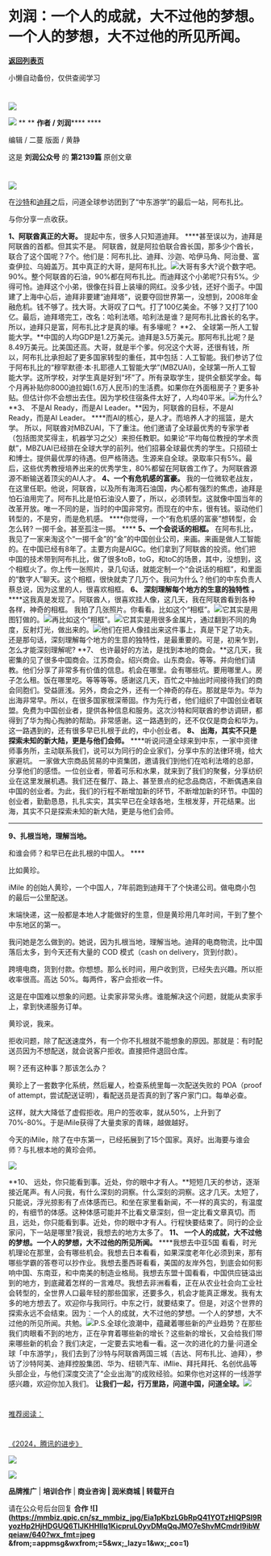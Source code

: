 # 刘润：一个人的成就，大不过他的梦想。一个人的梦想，大不过他的所见所闻。

[**返回列表页**](/gzh/刘润)

小懒自动备份，仅供查阅学习

#
![](https://mmbiz.qpic.cn/sz_mmbiz_jpg/Eia1pKbzLGbQ05rqf4tHyB6X44YvIRZf7ciayibtRy0rVSib8CQjW35A8ibcicFzDvdSceZ3wxRFa7icOhIMKPHicVnvEw/640?wx_fmt=jpeg&wxfrom;=5&wx;_lazy=1&wx;_co=1)  

![](https://mmbiz.qpic.cn/sz_mmbiz_gif/Eia1pKbzLGbQLsohVAicDcBH19nMkuMsUXpOfOcmPYEyb1OuaunZcYeOMaHYBsGxGq7Fkt4wqqy3iajrzEzPmOQDQ/640?wx_fmt=gif&from;=appmsg&wxfrom;=5&wx;_lazy=1&wx;_co=1)
** ** **作者 / 刘润****** ****

编辑 / 二蔓 版面 / 黄静

这是 **刘润公众号** 的 **第2139篇** 原创文章

  

#
![](https://mmbiz.qpic.cn/sz_mmbiz_png/Eia1pKbzLGbSlapxBwT1CibMicYTsQ9pxX9m4nayWFqqPxGCiaoeNSOwoKkfpYBsj5eXaIjjVEEatjYgBd8b08PFXw/640?wx_fmt=png&from;=appmsg&wxfrom;=5&wx;_lazy=1&wx;_co=1)

在[沙特](https://mp.weixin.qq.com/s?__biz=MjM5NjM5MjQ4MQ==&mid=2651728896&idx=1&sn=3c9facb788a41a2fbe7a61ae7c0cf08c&chksm=bd13774e8a64fe5871a7bd04e92b177619a36feb56c402148a90a41fdd1c4905a812812cd32e&token=612820097&lang=zh_CN&scene=21#wechat_redirect)和[迪拜](https://mp.weixin.qq.com/s?__biz=MjM5NjM5MjQ4MQ==&mid=2651729002&idx=1&sn=c3df524e21f0e91d6abab17a37297d0d&chksm=bd1377248a64fe32f1096d058eda27d6d9dd72f1488d37db0c2cf6304a14d085bde90f53cefe&token=612820097&lang=zh_CN&scene=21#wechat_redirect)之后，问道全球参访团到了“中东游学”的最后一站，阿布扎比。

与你分享一点收获。

 **1、阿联酋真正的大哥。** 提起中东，很多人只知道迪拜。 ****甚至误以为，迪拜是阿联酋的首都。但其实不是。
阿联酋，就是阿拉伯联合酋长国，那多少个酋长，联合了这个国呢？7个。他们是：阿布扎比、迪拜、沙迦、哈伊马角、阿治曼、富查伊拉、乌姆盖万。其中真正的大哥，是阿布扎比。![](https://mmbiz.qpic.cn/sz_mmbiz_jpg/Eia1pKbzLGbTO5VVpxlzB1IibLp5L9ZtiajpS0ML2NBcTgEX7pmsfY6PyB0f3OXGDSpfjowSvXPicGiaAC8C26OHzng/640?wx_fmt=jpeg&from;=appmsg)大哥有多大?说个数字吧。90%。整个阿联酋的石油，90%都在阿布扎比。而迪拜这个小弟呢?只有5%。少得可怜。迪拜这个小弟，很像在抖音上装壕的网红。没多少钱，还好个面子。中国建了上海中心后，迪拜非要建“迪拜塔”，说要夺回世界第一，没想到，2008年金融危机。钱不够了。找大哥。大哥叹了口气。打了100亿美金。不够？又打了100亿。最后，迪拜塔完工，改名：哈利法塔。哈利法是谁？是阿布扎比酋长的名字。所以，迪拜只是富，阿布扎比才是真的壕。有多壕呢？
**2、
全球第一所人工智能大学。**中国的人均GDP是1.2万美元。迪拜是3.5万美元。那阿布扎比呢？是8.49万美元。比美国还高。大哥，就是半个爹。何况这个大哥，还很有钱，所以，阿布扎比承担起了更多国家转型的重任，其中包括：人工智能。我们参访了位于阿布扎比的“穆罕默德·本·扎耶德人工智能大学”(MBZUAI)，全球第一所人工智能大学。这所学校，对学生真是好到“坏”了。所有录取学生，提供全额奖学金。每个月再补贴你8000迪拉姆(1.6万人民币)的生活费。如果你在外面租房子？更多补贴。但估计你不会想出去住。因为学校住宿条件太好了，人均40平米。![](https://mmbiz.qpic.cn/sz_mmbiz_jpg/Eia1pKbzLGbTO5VVpxlzB1IibLp5L9ZtiajODFtl3SADb9mdVpCBUNM6hLz8EHqg01ibt9VtZsM6zMPcD5C6c5LZNg/640?wx_fmt=jpeg&from;=appmsg)为什么?
**3、 不是AI Ready，而是AI Leader。**因为，阿联酋的目标，不是AI Ready，而是AI Leader。
****而AI的核心，是人才。而培养人才的摇篮，是大学。
所以，阿联酋对MBZUAI，下了重注。他们邀请了全球最优秀的专家学者（包括图灵奖得主，机器学习之父）来担任教职。如果论“平均每位教授的学术贡献”，MBZUAI已经排在全球大学的前列。他们招募全球最优秀的学生。只招硕士和博士。提供最优厚的待遇。但严格筛选。生源来自全球。录取率只有5%。最后，这些优秀教授培养出来的优秀学生，80%都留在阿联酋工作了。为阿联酋源源不断输送着顶尖的AI人才。
**4、一个有危机感的富豪。**
我的一位微软老战友，在这里任职。他说，阿联酋，以及所有海湾石油国，内心都有强烈的焦虑，迪拜是怕石油用完了。阿布扎比是怕石油没人要了，所以，必须转型。这就像中国当年的改革开放。唯一不同的是，当时的中国非常穷。而现在的中东，很有钱。驱动他们转型的，不是穷，而是危机感。
****你觉得，一个“有危机感的富豪”想转型，会怎么转? 一掷千金。甚至孤注一掷。 **** **5、一个会说话的相框。**
在阿布扎比，我见了一家来淘这个“一掷千金”的“金”的中国创业公司，来画。来画是做人工智能的。在中国已经有8年了。主要方向是AIGC。他们拿到了阿联酋的投资。他们把中国的技术带到阿布扎比，做了很多toB，toG，和toC的场景，其中，没想到，这个相框火了。你上传一张照片，录几句话，就能定制一个“会说话的相框”，和里面的“数字人”聊天。这个相框，很快就卖了几万个。我问为什么？他们的中东负责人蔡总说，因为这里的人，很喜欢相框。
**6、 **深刻理解每个地方的生意的独特性 。**** ****这我真是发现了。阿联酋人，很喜欢挂人像，这几天，我在阿联酋看到各种各样，神奇的相框。
我拍了几张照片。你看看。比如这个“相框”。![](https://mmbiz.qpic.cn/sz_mmbiz_jpg/Eia1pKbzLGbTO5VVpxlzB1IibLp5L9ZtiajEVfVxWpkRLNy8oerXrzb3J8M0BHCTj06cAeYab4ibkJq7T7dwa0BUfA/640?wx_fmt=jpeg&from;=appmsg)它其实是用图钉做的。![](https://mmbiz.qpic.cn/sz_mmbiz_jpg/Eia1pKbzLGbTO5VVpxlzB1IibLp5L9Ztiaj3SHyynyUTsDGictJcGZLDPEVFBPO48wOuqQicOssmgk6JicoicTOLt1KTg/640?wx_fmt=jpeg&from;=appmsg)再比如这个“相框”。![](https://mmbiz.qpic.cn/sz_mmbiz_jpg/Eia1pKbzLGbTO5VVpxlzB1IibLp5L9ZtiajwE1CaTUByVISKWHCVibeyKqqslmCcdxzTm7gFCiaOkaicMe1m0aVVW7Og/640?wx_fmt=jpeg&from;=appmsg)它其实是用很多金属片，通过翻到不同的角度，反射灯光，做出来的。![](https://mmbiz.qpic.cn/sz_mmbiz_jpg/Eia1pKbzLGbTO5VVpxlzB1IibLp5L9ZtiajyIuH2qMGPJTJyPZdoZ9Qkdw5gWWRViaofGKEWd52j1ZeCFB1ibFg5Z9Q/640?wx_fmt=jpeg&from;=appmsg)他们在把人像挂出来这件事上，真是下足了功夫。还是那句话，深刻理解每个地方的生意的独特性，是最重要的。可是，初来乍到，怎么才能深刻理解呢?
**7、
也许最好的方法，是找到本地的商会。**这几天，我密集的见了很多中国商会。江苏商会。绍兴商会。山东商会。等等。并向他们请教。他们分享了非常多有价值的信息。机会在哪里。会有哪些坑。要用哪里人。房子怎么租。饭在哪里吃。等等等等。感谢这几天，百忙之中抽出时间接待我们的商会同胞们。受益匪浅。另外，商会之外，还有一个神奇的存在。那就是华为。华为出海非常早。所以，在很多国家根深蒂固。作为先行者，他们组织了中国创业者联盟。免费为中国创业者，提供各种信息和服务。这次沙特和阿联酋的参访调研，都得到了华为掏心掏肺的帮助。非常感谢。这一路遇到的，还不仅仅是商会和华为。这一路遇到的，还有很多早已扎根于此的，中小创业者。
**8、 **出海，其实不只是探索未知的新大陆，更是与他们会师。****
****听说问道全球来到中东，一家中资律师事务所，主动联系我们，说可以为同行的企业家们，分享中东的法律环境，给大家避坑。
一家做大宗商品贸易的中资集团，邀请我们到他们在哈利法塔的总部，分享他们的感悟。一位创业者，带着可乐和水果，就来到了我们的聚餐，分享纺织业在这里发展机遇。我们还在餐厅、路上、甚至景点的纪念品商店，不断偶遇来自中国的创业者。为此，我们的行程不断增加新的环节，不断增加新的环节。中国的创业者，勤勤恳恳，扎扎实实，其实早已在全球各地，生根发芽，开花结果。出海，其实不只是探索未知的新大陆，更是与他们会师。
****

 **9、扎根当地，理解当地。**

和谁会师？和早已在此扎根的中国人。 ****

比如黄珍。

iMile 的创始人黄珍，一个中国人，7年前跑到迪拜干了个快递公司。做电商小包的最后一公里配送。

末端快递，这一般都是本地人才能做好的生意，但是黄珍用几年时间，干到了整个中东地区的第一。

我问她是怎么做到的。她说，因为扎根当地，理解当地。迪拜的电商物流，比中国落后太多，到今天还有大量的 COD 模式（cash on
delivery，货到付款）。

跨境电商，货到付款。你想想。那么长时间，用户收到货，已经失去兴趣。所以拒收率很高。高达 50%。每两件，客户会拒收一件。

这是在中国难以想象的问题。让卖家非常头疼。谁能解决这个问题，就能从卖家手上，拿到快递服务订单。

黄珍说，我来。

拒收问题，除了配送速度外，有一个你不扎根就不能想象的原因。那就是：有时配送员因为不想配送，就会说客户拒收。直接把件退回仓库。

啊？还有这种事？那该怎么办？

黄珍上了一套数字化系统，然后雇人，检查系统里每一次配送失败的 POA（proof of
attempt，尝试配送证明），看配送员是否真的到了客户家门口。每单必查。

这样，就大大降低了虚假拒收。用户的签收率，就从50%，上升到了 70%-80%。于是iMile获得了大量卖家的青睐，越做越好。

今天的iMile，除了在中东第一，已经拓展到了15个国家。真好。出海要与谁会师？与扎根本地的黄珍会师。

![](https://mmbiz.qpic.cn/sz_mmbiz_jpg/Eia1pKbzLGbTO5VVpxlzB1IibLp5L9ZtiajUykdjBsEtED4TpbN8ZKQD07csQiaCdCfoTh0yEHKygv0AIEN1IX1kgw/640?wx_fmt=jpeg&from;=appmsg)

 **10、
远处，你只能看到事。近处，你的眼中才有人。**短短几天的参访，逐渐接近尾声。有人问我，有什么深刻的洞察。什么深刻的洞察。这才几天。太短了，只能说，浮光掠影有了点体感而已。和坐在家里看新闻，不一样的真实的，有温度的，有细节的体感。这种体感可能并不比看文章深刻，但一定比看文章真切。而且，远处，你只能看到事。近处，你的眼中才有人。行程快要结束了。同行的企业家问，下一站是哪里?我说，我想去的地方太多了。
**11、 **一个人的成就，大不过他的梦想。一个人的梦想，大不过他的所见所闻。**** ****我想去中亚5国
看看，时光机理论在那里，会有哪些机会。我想去日本看看，如果深度老年化必须到来，那有哪些学霸的答卷可以抄作业。我想去墨西哥看看，美国的友岸外包，到底会如何影响中国、东南亚，和中南美的制造业格局。我想去东盟十国看看，中国供应链溢出到的地方，到底藏着怎样的一言难尽。我想去非洲看看，正在从农业社会向工业社会转型的，全世界人口最年轻的那些国家，还要多久，机会才能真正爆发。我有太多的地方想去了。欢迎你与我同行。中东之行，就要结束了。但是，对这个世界的探索永远不会结束。因为：一个人的成就，大不过他的梦想。一个人的梦想，大不过他的所见所闻。共勉。![](https://mmbiz.qpic.cn/sz_mmbiz_jpg/Eia1pKbzLGbTO5VVpxlzB1IibLp5L9ZtiajB0bK6pxhKVURsxHekJ6BvIXWoAbOBHqXPG6pIpkvfic7dp7Kaz6jZIQ/640?wx_fmt=jpeg&from;=appmsg)P.S.全球化浪潮中，蕴藏着哪些新的产业趋势？在那些我们肉眼看不到的地方，正在孕育着哪些新的增长？这些新的增长，又会给我们带来哪些新的机会？我们决定，一定要去实地看一看。这一次的进化的力量·问道全球「中东游学」，我们去到了沙特与阿联酋两国三城（吉达、阿布扎比、迪拜），参访了沙特阿美、迪拜控股集团、华为、纽顿汽车、iMlie、拜托拜托、名创优品等头部企业，与他们深度交流了“企业出海”的成败经验。如果你也对这样的一线游学感兴趣，欢迎你加入我们。
**让我们一起，行万里路，问道中国，问道全球。**![](https://mmbiz.qpic.cn/sz_mmbiz_jpg/Eia1pKbzLGbQBEkwO9hmkm93c7ZWAUdfENkpCXFMoK6dyt13qjkJPV2bUsJicWBsruMXMfDkQx6libYuGoNrL2xlg/640?wx_fmt=jpeg&from;=appmsg&wxfrom;=5&wx;_lazy=1&wx;_co=1)  

#
[推荐阅读：](https://mp.weixin.qq.com/s?__biz=MjM5NjM5MjQ4MQ==&mid=2651728831&idx=1&sn=dd3fb838912b77c1d9d447d703c11390&chksm=bd1370f18a64f9e7ca12b45bc72b8350e2f9877ec4910be0b2b6ca76d09ddbd984b6bfc53ca5&token=1350816033&lang=zh_CN&scene=21#wechat_redirect)

#
[《2024，腾讯的进步》](https://mp.weixin.qq.com/s?__biz=MjM5NjM5MjQ4MQ==&mid=2651728831&idx=1&sn=dd3fb838912b77c1d9d447d703c11390&chksm=bd1370f18a64f9e7ca12b45bc72b8350e2f9877ec4910be0b2b6ca76d09ddbd984b6bfc53ca5&token=1350816033&lang=zh_CN&scene=21#wechat_redirect)

[![](https://mmbiz.qpic.cn/sz_mmbiz_gif/Eia1pKbzLGbTn1dwtkEGh09Pv0jdViaXlLY09Libl7h459w2wTEFp92d2Twcn7xEucJJicaCKcjhVIy4LKM6JxmFSQ/640?wx_fmt=gif&wxfrom;=5&wx;_lazy=1&wx;_co=1)]()

![](https://mmbiz.qpic.cn/sz_mmbiz_gif/Eia1pKbzLGbTCROjibOHzby0AVUYe2qlhZoYXbZRAE2b5XpUBYKtfcbx2TTQ3RicP3zGKxiadRic9yvUictNUkUeNX8g/640?wx_fmt=gif&from;=appmsg&wxfrom;=5&wx;_lazy=1&wx;_co=1)

 **品牌推广** | **培训合作** | **商业咨询 | 润米商城** **| 转载开白**

请在公众号后台回复 **合作**
**![](https://mmbiz.qpic.cn/sz_mmbiz_jpg/Eia1pKbzLGbRpQ41YOTzHIQPSl9RyozHp2HjHDGUQ6TlJKHHlIq1KicpruL0yvDMqQqJMO7eShvMCmdrI9ibWqeiaw/640?wx_fmt=jpeg
&from;=appmsg&wxfrom;=5&wx;_lazy=1&wx;_co=1)**

  


